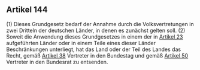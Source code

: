 ## Artikel 144

(1) Dieses Grundgesetz bedarf der Annahme durch die Volksvertretungen in zwei Dritteln der deutschen Länder, in denen es zunächst gelten soll.
(2) Soweit die Anwendung dieses Grundgesetzes in einem der in [Artikel 23](#artikel-23) aufgeführten Länder oder in einem Teile eines dieser Länder Beschränkungen unterliegt, hat das Land oder der Teil des Landes das Recht, gemäß [Artikel 38](#artikel-38) Vertreter in den Bundestag und gemäß [Artikel 50](#artikel-50) Vertreter in den Bundesrat zu entsenden.

